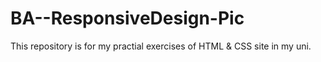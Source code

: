 # BA--ResponsiveDesign-Pic
This repository is for my practial exercises of HTML &amp; CSS site in my uni.

